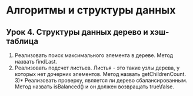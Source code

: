 # Алгоритмы и структуры данных

## Урок 4. Структуры данных дерево и хэш-таблица

1) Реализовать поиск максимального элемента в дереве. Метод назвать findLast.
2) Реализовать подсчет листьев. Листья - это такие узлы дерева, у которых нет дочерних элементов. Метод назвать getChildrenCount.
3)* Реализовать проверку, является ли дерево сбалансированным. Метод назвать isBalanced() и он должен возвращать true\false.

